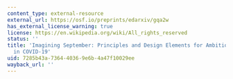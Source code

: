 ```yaml
---
content_type: external-resource
external_url: https://osf.io/preprints/edarxiv/gqa2w
has_external_license_warning: true
license: https://en.wikipedia.org/wiki/All_rights_reserved
status: ''
title: 'Imagining September: Principles and Design Elements for Ambitious Schools
  in COVID-19'
uid: 7285b43a-7364-4036-9e6b-4a47f10029ee
wayback_url: ''
---
```


